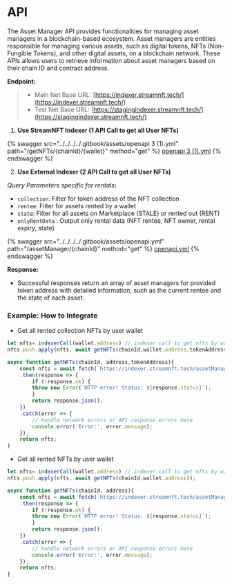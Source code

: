 # API

The Asset Manager API provides functionalities for managing asset managers in a blockchain-based ecosystem. Asset managers are entities responsible for managing various assets, such as digital tokens, NFTs (Non-Fungible Tokens), and other digital assets, on a blockchain network. These APIs allows users to retrieve information about asset managers based on their chain ID and contract address.

**Endpoint:**

> * Main Net Base URL: [https://indexer.streamnft.tech/](https://indexer.streamnft.tech/)
> * Test Net Base URL: [https://stagingindexer.streamnft.tech/](https://stagingindexer.streamnft.tech/)



1. **Use StreamNFT Indexer (1 API Call to get all User NFTs)**

{% swagger src="../../../../.gitbook/assets/openapi 3 (1).yml" path="/getNFTs/{chainId}/{wallet}" method="get" %}
[openapi 3 (1).yml](<../../../../.gitbook/assets/openapi 3 (1).yml>)
{% endswagger %}

2. **Use External Indexer (2 API Call to get all User NFTs)**

_Query Parameters specific for rentals_**:**

* `collection`: Filter for token address of the NFT collection
* `rentee`: Filter for assets rented by a wallet
* `state`: Filter for all assets on Marketplace (STALE) or rented out (RENT)
* `onlyRentData` : Output only rental data (NFT rentee, NFT owner,  rental expiry, state)

{% swagger src="../../../../.gitbook/assets/openapi.yml" path="/assetManager/{chainId}" method="get" %}
[openapi.yml](../../../../.gitbook/assets/openapi.yml)
{% endswagger %}

**Response:**

* Successful responses return an array of asset managers for provided token address with detailed information, such as the current rentee and the state of each asset.

### Example: How to Integrate

* Get all rented collection NFTs by user wallet

```javascript
let nfts= indexerCall(wallet.address) // indexer call to get nfts by wallet
nfts.push.apply(nfts, await getNFTs(chainId,wallet.address,tokenAddress));

async function getNFTs(chainId, address,tokenAddress){
    const nfts = await fetch(`https://indexer.streamnft.tech/assetManager/${chainId}?user=${walletAddress}&collection=${collectionAddress}`)
    .then(response => {
        if (!response.ok) {
        throw new Error(`HTTP error! Status: ${response.status}`);
        }
        return response.json();
    })
    .catch(error => {
        // Handle network errors or API response errors here
        console.error('Error:', error.message);
    });
    return nfts;
}
```

* Get all rented NFTs by user wallet

```javascript
let nfts= indexerCall(wallet.address) // indexer call to get nfts by wallet
nfts.push.apply(nfts, await getNFTs(chainId,wallet.address));

async function getNFTs(chainId, address){
    const nfts = await fetch(`https://indexer.streamnft.tech/assetManager/${chainId}?user=${walletAddress}`)
    .then(response => {
        if (!response.ok) {
        throw new Error(`HTTP error! Status: ${response.status}`);
        }
        return response.json();
    })
    .catch(error => {
        // Handle network errors or API response errors here
        console.error('Error:', error.message);
    });
    return nfts;
}
```
